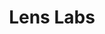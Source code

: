 ---
cost: None
description: Links to datasets, APIs, and tools
location: https://www.lens.org/lens/labs/datafacilities
maintained_by: Lens.org (Cambia)
record_creation_timestamp: 11/28/2020
shortname: lens_labs
tags:
- Global
- ' citations'
- ' identifiers'
- ' product'
terms_of_use: 'Links to other resources, each with its own license.  '
title: Lens Labs
uuid: 5e147b1f-3a6c-4859-acc5-781154954941
---